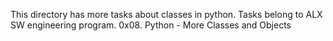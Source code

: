 This directory has more tasks about classes in python.
Tasks belong to ALX SW engineering program.
0x08. Python - More Classes and Objects
